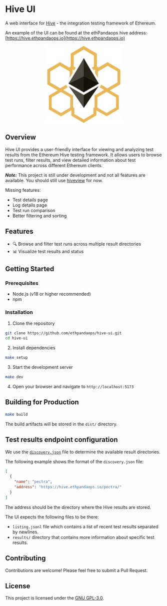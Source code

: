 # Hive UI

A web interface for [Hive](https://github.com/ethereum/hive) - the integration testing framework of Ethereum.

An example of the UI can be found at the ethPandaops hive address: [https://hive.ethpandaops.io](https://hive.ethpandaops.io)

<div align="center">
  <img src="public/img/hive-logo.png" alt="Hive Logo" width="250">
</div>

## Overview

Hive UI provides a user-friendly interface for viewing and analyzing test results from the Ethereum Hive testing framework. It allows users to browse test runs, filter results, and view detailed information about test performance across different Ethereum clients.

***Note:*** This project is still under development and not all features are available. You should still use [hiveview](https://github.com/ethereum/hive/tree/master/cmd/hiveview) for now.

Missing features:
- Test details page
- Log details page
- Test run comparison
- Better filtering and sorting

## Features

- 🔍 Browse and filter test runs across multiple result directories
- 📊 Visualize test results and status

## Getting Started

### Prerequisites

- Node.js (v18 or higher recommended)
- npm

### Installation

1. Clone the repository
```bash
git clone https://github.com/ethpandaops/hive-ui.git
cd hive-ui
```

2. Install dependencies
```bash
make setup
```

3. Start the development server
```bash
make dev
```

4. Open your browser and navigate to `http://localhost:5173`

## Building for Production

```bash
make build
```

The build artifacts will be stored in the `dist/` directory.

## Test results endpoint configuration

We use the [`discovery.json`](/public/discovery.json) file to determine the available result directories.

The following example shows the format of the `discovery.json` file:

```json
[
  {
    "name": "pectra",
    "address": "https://hive.ethpandaops.io/pectra/"
  }
]
```

The address should be the directory where the Hive results are stored.

The UI expects the following files to be there:
- `listing.jsonl` file which contains a list of recent test results separated by newlines.
- `results/` directory that contains more information about specific test results.


## Contributing

Contributions are welcome! Please feel free to submit a Pull Request.

## License

This project is licensed under the [GNU GPL-3.0](LICENSE).
